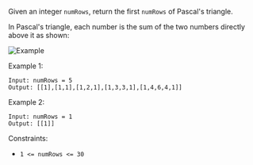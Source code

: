 Given an integer `numRows`, return the first `numRows` of Pascal's triangle.

In Pascal's triangle, each number is the sum of the two numbers directly above it as shown:

![Example](https://upload.wikimedia.org/wikipedia/commons/0/0d/PascalTriangleAnimated2.gif) 

Example 1:
```
Input: numRows = 5
Output: [[1],[1,1],[1,2,1],[1,3,3,1],[1,4,6,4,1]]
```
Example 2:
```
Input: numRows = 1
Output: [[1]]
``` 

Constraints:
- `1 <= numRows <= 30`

